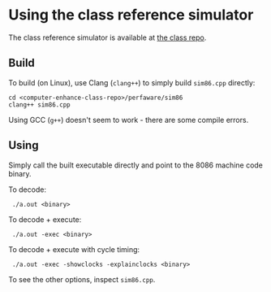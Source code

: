 # Using the class reference simulator

The class reference simulator is available at [the class repo][1].

## Build

To build (on Linux), use Clang (`clang++`) to simply build `sim86.cpp` directly:

```shell
cd <computer-enhance-class-repo>/perfaware/sim86
clang++ sim86.cpp
```

Using GCC (`g++`) doesn't seem to work - there are some compile errors.


## Using

Simply call the built executable directly and point to the 8086 machine code
binary.

To decode:

```shell
 ./a.out <binary>
```

To decode + execute:

```shell
 ./a.out -exec <binary>
```

To decode + execute with cycle timing:

```shell
 ./a.out -exec -showclocks -explainclocks <binary>
```

To see the other options, inspect `sim86.cpp`.

[1]: https://github.com/cmuratori/computer_enhance
[2]: https://bheisler.github.io/criterion.rs/book/index.html
